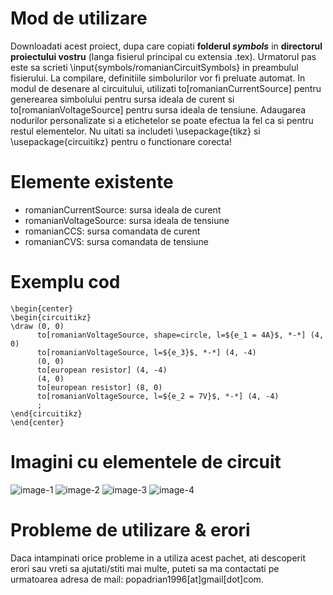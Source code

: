 # Mod de utilizare
Downloadati acest proiect, dupa care copiati **folderul _symbols_** in **directorul proiectului vostru** (langa fisierul principal cu extensia .tex). Urmatorul pas este sa scrieti \input{symbols/romanianCircuitSymbols} in preambulul fisierului. La compilare, definitiile simbolurilor vor fi preluate automat. In modul de desenare al circuitului, utilizati to[romanianCurrentSource] pentru generearea simbolului pentru sursa ideala de curent si to[romanianVoltageSource] pentru sursa ideala de tensiune. Adaugarea nodurilor personalizate si a etichetelor se poate efectua la fel ca si pentru restul elementelor. Nu uitati sa includeti \usepackage{tikz} si \usepackage{circuitikz} pentru o functionare corecta!

# Elemente existente
- romanianCurrentSource: sursa ideala de curent
- romanianVoltageSource: sursa ideala de tensiune
- romanianCCS: sursa comandata de curent
- romanianCVS: sursa comandata de tensiune

# Exemplu cod
    \begin{center}
    \begin{circuitikz} 
    \draw (0, 0) 
          to[romanianVoltageSource, shape=circle, l=${e_1 = 4A}$, *-*] (4, 0)
          to[romanianVoltageSource, l=${e_3}$, *-*] (4, -4)
          (0, 0)
          to[european resistor] (4, -4)
          (4, 0)
          to[european resistor] (8, 0)
          to[romanianVoltageSource, l=${e_2 = 7V}$, *-*] (4, -4)
          ;
    \end{circuitikz}
    \end{center}

# Imagini cu elementele de circuit
![image-1](http://i.imgur.com/QRY37lX.png?1)
![image-2](http://i.imgur.com/EcdQGua.png?1)
![image-3](http://i.imgur.com/MUocjbG.png?1)
![image-4](http://i.imgur.com/vZ6DzWo.png?1)

# Probleme de utilizare & erori
Daca intampinati orice probleme in a utiliza acest pachet, ati descoperit erori sau vreti sa ajutati/stiti mai multe, puteti sa ma contactati pe urmatoarea adresa de mail: popadrian1996[at]gmail[dot]com.

